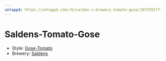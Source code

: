 ```yaml
---
untappd: https://untappd.com//b/salden-s-brewery-tomato-gose/1973701?filter=you
---
```


# Saldens-Tomato-Gose

- Style: [Gose-Tomato](Gose-Tomato.md)
- Brewery: [Saldens](Saldens.md)